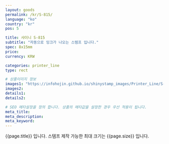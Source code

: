```yaml
---
layout: goods
permalink: /kr/S-815/
language: "ko"
country: "kr"
pos: 5

title: 샤이니 S-815
subtitle: "자동으로 잉크가 나오는 스템프 입니다."
spec: 8x15mm
price: 
currency: KRW

categories: printer_line
type: rect

# 상품이미지 정보
images1: "https://infohojin.github.io/shinystamp_images/Printer_Line/S-815/S-815_1.jpg"
images2:
details1:
details2:    

# SEO 메타설정을 정의 합니다. 상품의 메타값을 설정한 경우 우선 적용이 됩니다.
meta_title: 
meta_description:
meta_keyword:
---
```


{{page.title}} 입니다. 스템프 제작 가능한 최대 크기는 {{page.size}} 입니다. 